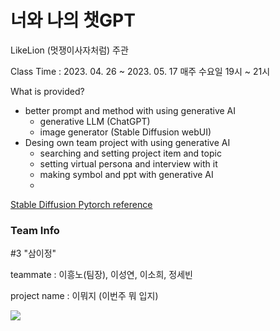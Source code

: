 # 너와 나의 챗GPT 

LikeLion (멋쟁이사자처럼) 주관

Class Time : 2023. 04. 26 ~ 2023. 05. 17 매주 수요일 19시 ~ 21시

What is provided?
- better prompt and method with using generative AI
  - generative LLM (ChatGPT)
  - image generator (Stable Diffusion webUI)
- Desing own team project with using generative AI
  - searching and setting project item and topic
  - setting virtual persona and interview with it
  - making symbol and ppt with generative AI
  - 

[Stable Diffusion Pytorch reference](https://github.com/kjsman/stable-diffusion-pytorch)


### Team Info
#3 "삼이정"

teammate : 이흥노(팀장), 이성연, 이소희, 정세빈

project name : 이뭐지 (이번주 뭐 입지)

![](https://user-images.githubusercontent.com/115054681/238856416-12d6614b-f8cb-466a-8deb-febf2766c08b.PNG)
